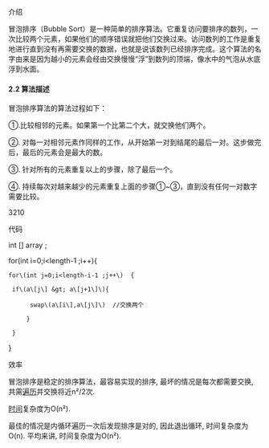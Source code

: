 介绍

冒泡排序（Bubble Sort）是一种简单的排序算法。它重复访问要排序的数列，一次比较两个元素，如果他们的顺序错误就把他们交换过来。访问数列的工作是重复地进行直到没有再需要交换的数据，也就是说该数列已经排序完成。这个算法的名字由来是因为越小的元素会经由交换慢慢“浮”到数列的顶端，像水中的气泡从水底浮到水面。

#### 2.2 算法描述

冒泡排序算法的算法过程如下：

①.比较相邻的元素。如果第一个比第二个大，就交换他们两个。

②. 对每一对相邻元素作同样的工作，从开始第一对到结尾的最后一对。这步做完后，最后的元素会是最大的数。

③. 针对所有的元素重复以上的步骤，除了最后一个。

④. 持续每次对越来越少的元素重复上面的步骤①~③，直到没有任何一对数字需要比较。

3210



代码

int \[\] array ;

for\(int i=0;i&lt;length-1 ;i++\){

```
for\(int j=0;i<length-i-1 ;j++\)  {

 if\(a\[j\] &gt; a\[j+1\]\){

      swap\(a\[i\],a\[j\]\)  //交换两个

     }

 }
```

}

效率

冒泡排序是稳定的排序算法，最容易实现的排序, 最坏的情况是每次都需要交换, 共需[遍历](http://www.liuhaihua.cn/archives/tag/遍历)并交换将近n²/2次.

[时间](http://www.liuhaihua.cn/archives/tag/时间)复杂度为O\(n²\).

最佳的情况是内循环遍历一次后发现排序是对的, 因此退出循环, 时间复杂度为O\(n\). 平均来讲, 时间复杂度为O\(n²\).

